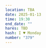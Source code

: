 ```yaml
---
location: TBA
date: 2025-01-13
time: 19:30
end_date: ""
hares: TBD
hash: I ♥ Monday
number: "379"
---
```

